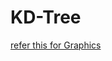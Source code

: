# KD-Tree
[refer this for Graphics](https://www.datasciencecentral.com/profiles/blogs/implementing-kd-tree-for-fast-range-search-nearest-neighbor)
